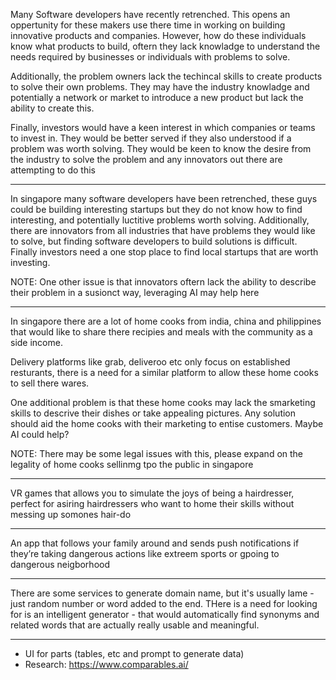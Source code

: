 Many Software developers have recently retrenched. This opens an oppertunity for these makers use there time in working on building innovative products and companies. However, how do these individuals know what products to build, oftern they lack knowladge to understand the needs required by businesses or individuals with problems to solve. 

Additionally, the problem owners lack the techincal skills to create products to solve their own problems. They may have the industry knowladge and potentially a network or market to introduce a new product but lack the ability to create this. 

Finally, investors would have a keen interest in which companies or teams to invest in. They would be better served if they also understood if a problem was worth solving. They would be keen to know the desire from the industry to solve the problem and any innovators out there are attempting to do this


-----

In singapore many software developers have been retrenched, these guys could be building interesting startups but they do not know how to find interesting, and potentially luctitive problems worth solving. Additionally, there are innovators from all industries that have problems they would like to solve, but finding software developers to build solutions is difficult. Finally investors need a one stop place to find local startups that are worth investing. 

NOTE: One other issue is that innovators oftern lack the ability to describe their problem in a susionct way, leveraging AI may help here


----

In singapore there are a lot of home cooks from india, china and philippines that would like to share there recipies and meals with the community as a side income. 

Delivery platforms like grab, deliveroo etc only focus on established resturants, there is a need for a similar platform to allow these home cooks to sell there wares. 

One additional problem is that these home cooks may lack the smarketing skills to descrive their dishes or take appealing pictures. Any solution should aid the home cooks with their marketing to entise customers. Maybe AI could help?

NOTE: There may be some legal issues with this, please expand on the legality of home cooks sellinmg tpo the public in singapore


---- 

VR games that allows you to simulate the joys of being a hairdresser, perfect for asiring hairdressers who want to home their skills without messing up somones hair-do


---- 

An app that follows your family around and sends push notifications if they’re taking dangerous actions like extreem sports or gpoing to dangerous neigborhood

-----

There are some services to generate domain name, but it's usually lame - just random number or word added to the end. THere is a need for looking for is an intelligent generator - that would automatically find synonyms and related words that are actually really usable and meaningful.

-----


- UI for parts (tables, etc and prompt to generate data)
- Research: https://www.comparables.ai/